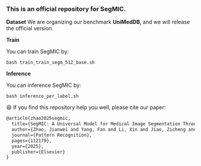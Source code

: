 ### This is an official repository for SegMIC.

**Dataset**
We are organizing our benchmark **UniMedDB**, and we will release the official version.

**Train**

You can train SegMIC by:

`bash train_train_segm_512_base.sh`

**Inference**

You can inference SegMIC by:

`bash inference_per_label.sh`

:smile:
If you find this repository help you well, please cite our paper:
```html
@article{zhao2025segmic,
  title={SegMIC: A Universal Model for Medical Image Segmentation Through In-Context Learning},
  author={Zhao, Jianwei and Yang, Fan and Li, Xin and Jiao, Zicheng and Zhai, Qiang and Li, Xiaomeng and Wu, De and Fu, Huazhu and Cheng, Hong},
  journal={Pattern Recognition},
  pages={112179},
  year={2025},
  publisher={Elsevier}
}
```
